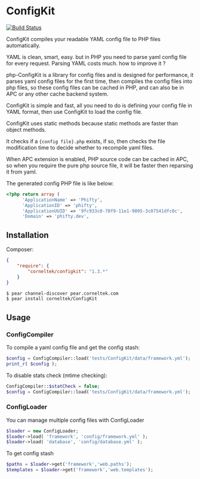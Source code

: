 ConfigKit
=============

[![Build Status](https://travis-ci.org/c9s/php-ConfigKit.png?branch=master)](https://travis-ci.org/c9s/php-ConfigKit)

ConfigKit compiles your readable YAML config file to PHP files automatically.

YAML is clean, smart, easy. but in PHP you need to parse yaml config file for 
every request. Parsing YAML costs much. how to improve it ?

php-ConfigKit is a library for config files and is designed for performance, it
parses yaml config files for the first time, then compiles the config files into php
files, so these config files can be cached in PHP, and can also be
in APC or any other cache backend system.

ConfigKit is simple and fast, all you need to do is defining your config file in
YAML format, then use ConfigKit to load the config file.

ConfigKit uses static methods because static methods are faster than object methods.

It checks if a `{config file}.php` exists, if so, then checks the file
modification time to decide whether to recompile yaml files.

When APC extension is enabled, PHP source code can be cached in APC, so when 
you require the pure php source file, it will be faster then reparsing it from yaml.

The generated config PHP file is like below:

```php
<?php return array (
      'ApplicationName' => 'Phifty',
      'ApplicationID' => 'phifty',
      'ApplicationUUID' => '9fc933c0-70f9-11e1-9095-3c07541dfc0c',
      'Domain' => 'phifty.dev',
```

## Installation

Composer:

```json
{
    "require": { 
        "corneltek/configkit": "1.3.*"
    }
}
```

```sh
$ pear channel-discover pear.corneltek.com
$ pear install corneltek/ConfigKit
```

## Usage

### ConfigCompiler

To compile a yaml config file and get the config stash:

```php
$config = ConfigCompiler::load('tests/ConfigKit/data/framework.yml');
print_r( $config );
```

To disable stats check (mtime checking):

```php
ConfigCompiler::$statCheck = false;
$config = ConfigCompiler::load('tests/ConfigKit/data/framework.yml');
```

### ConfigLoader

You can manage multiple config files with ConfigLoader 

```php
$loader = new ConfigLoader;
$loader->load( 'framework', 'config/framework.yml' );
$loader->load( 'database', 'config/database.yml' );
```

To get config stash

```php
$paths = $loader->get('framework','web.paths');
$templates = $loader->get('framework','web.templates');
```

